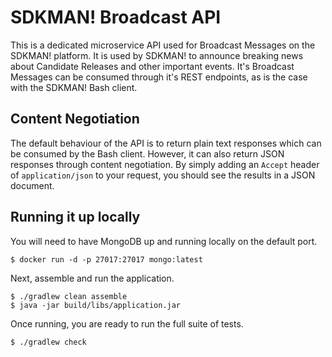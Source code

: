 # SDKMAN! Broadcast API

This is a dedicated microservice API used for Broadcast Messages on the SDKMAN! platform. It is used by SDKMAN! to announce breaking
news about Candidate Releases and other important events. It's Broadcast Messages can be consumed through it's REST
endpoints, as is the case with the SDKMAN! Bash client.

## Content Negotiation

The default behaviour of the API is to return plain text responses which can be consumed by the Bash client. However,
it can also return JSON responses through content negotiation. By simply adding an `Accept` header of `application/json`
to your request, you should see the results in a JSON document.

## Running it up locally

You will need to have MongoDB up and running locally on the default port.

    $ docker run -d -p 27017:27017 mongo:latest

Next, assemble and run the application.

    $ ./gradlew clean assemble
    $ java -jar build/libs/application.jar

Once running, you are ready to run the full suite of tests.
 
    $ ./gradlew check
